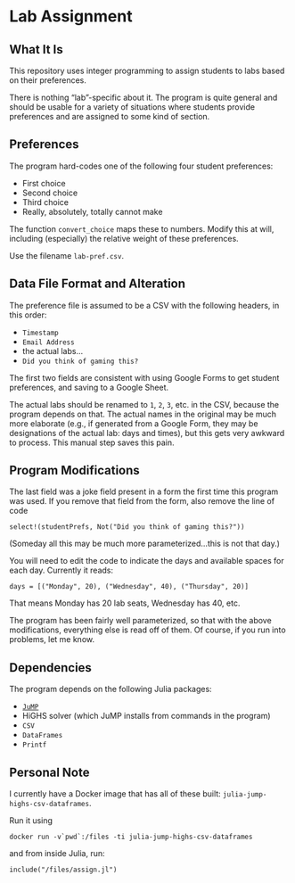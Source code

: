 # Lab Assignment

## What It Is

This repository uses integer programming to assign students to labs
based on their preferences.

There is nothing “lab”-specific about it. The program is quite general
and should be usable for a variety of situations where students
provide preferences and are assigned to some kind of section.

## Preferences

The program hard-codes one of the following four student preferences:

- First choice
- Second choice
- Third choice
- Really, absolutely, totally cannot make

The function `convert_choice` maps these to numbers. Modify this at
will, including (especially) the relative weight of these preferences.

Use the filename `lab-pref.csv`.

## Data File Format and Alteration

The preference file is assumed to be a CSV with the following headers,
in this order:

- `Timestamp`
- `Email Address`
- the actual labs…
- `Did you think of gaming this?`

The first two fields are consistent with using Google Forms to get
student preferences, and saving to a Google Sheet.

The actual labs should be renamed to `1`, `2`, `3`, etc. in the CSV,
because the program depends on that. The actual names in the original
may be much more elaborate (e.g., if generated from a Google Form,
they may be designations of the actual lab: days and times), but this
gets very awkward to process. This manual step saves this pain.

## Program Modifications

The last field was a joke field present in a form the first time this
program was used. If you remove that field from the form, also remove
the line of code
```
select!(studentPrefs, Not("Did you think of gaming this?"))
```
(Someday all this may be much more parameterized…this is not that
day.)

You will need to edit the code to indicate the days and available
spaces for each day. Currently it reads:
```
days = [("Monday", 20), ("Wednesday", 40), ("Thursday", 20)]
```
That means Monday has 20 lab seats, Wednesday has 40, etc.

The program has been fairly well parameterized, so that with the above
modifications, everything else is read off of them. Of course, if you
run into problems, let me know.

## Dependencies

The program depends on the following Julia packages:

- [`JuMP`](https://jump.dev/JuMP.jl/stable/tutorials/getting_started/getting_started_with_JuMP/#Getting-started-with-JuMP)
- HiGHS solver (which JuMP installs from commands in the program)
- `CSV`
- `DataFrames`
- `Printf`

## Personal Note

I currently have a Docker image that has all of these built: `julia-jump-highs-csv-dataframes`.

Run it using
```
docker run -v`pwd`:/files -ti julia-jump-highs-csv-dataframes
```
and from inside Julia, run:
```
include("/files/assign.jl")
```

